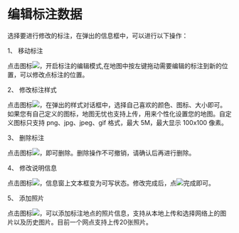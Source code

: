 # 编辑标注数据
选择要进行修改的标注，在弹出的信息框中，可以进行以下操作：

1、 移动标注

点击图标![](https://pic.dituwuyou.com/map%2Fpicture%2Ficon%2Fedit.jpg)，开启标注的编辑模式,在地图中按左键拖动需要编辑的标注到新的位置，可以修改点标注的位置。

2、 修改标注样式

点击图标![](https://pic.dituwuyou.com/map%2Fpicture%2Ficon%2Fqipao.jpg)，在弹出的样式对话框中，选择自己喜欢的颜色、图标、大小即可。如果您有自己定义的图标，地图无忧也支持上传，用来个性化设置您的地图。自定义图标只支持 png、jpg、jpeg、gif 格式，最大 5M，最大显示 100x100 像素。

3、 删除标注

点击图标![](https://pic.dituwuyou.com/map%2Fpicture%2Ficon%2Fdelete.jpg)，即可删除。删除操作不可撤销，请确认后再进行删除。

4、 修改说明信息

点击图标![](https://pic.dituwuyou.com/map%2Fpicture%2Ficon%2Fedit.jpg)，信息窗上文本框变为可写状态。修改完成后，点![](https://pic.dituwuyou.com/map%2Fpicture%2Ficon%2Fyes.png)完成即可。

5、 添加照片

点击图标![](https://pic.dituwuyou.com/map%2Fpicture%2Ficon%2Fcamera.jpg)，可以添加标注地点的照片信息，支持从本地上传和选择网络上的图片以及历史图片。目前一个网点支持上传20张照片。


